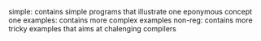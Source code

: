 
simple:   contains simple programs that illustrate one eponymous concept one
examples: contains more complex examples
non-reg:  contains more tricky examples that aims at chalenging compilers
